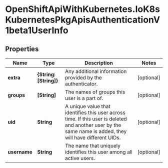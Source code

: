 # OpenShiftApiWithKubernetes.IoK8sKubernetesPkgApisAuthenticationV1beta1UserInfo

## Properties
Name | Type | Description | Notes
------------ | ------------- | ------------- | -------------
**extra** | **{String: [String]}** | Any additional information provided by the authenticator. | [optional] 
**groups** | **[String]** | The names of groups this user is a part of. | [optional] 
**uid** | **String** | A unique value that identifies this user across time. If this user is deleted and another user by the same name is added, they will have different UIDs. | [optional] 
**username** | **String** | The name that uniquely identifies this user among all active users. | [optional] 


